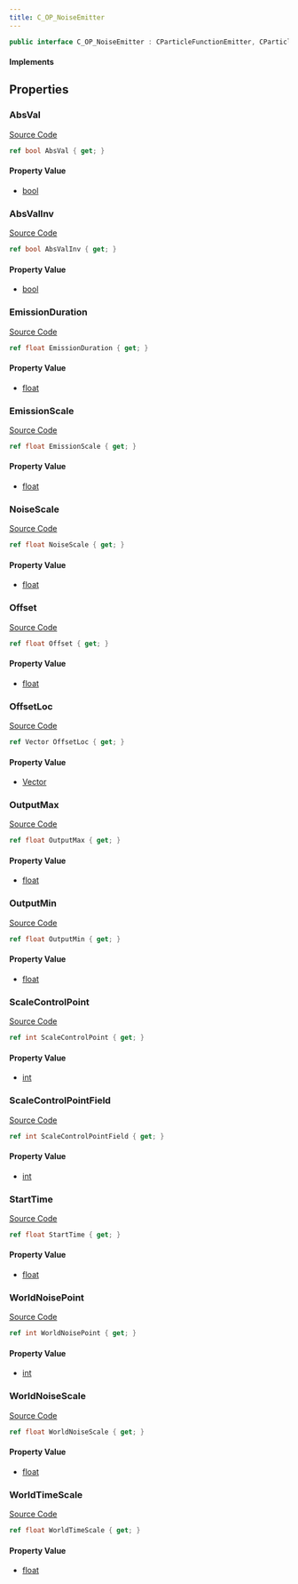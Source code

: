 ```yaml
---
title: C_OP_NoiseEmitter
---
```


```csharp
public interface C_OP_NoiseEmitter : CParticleFunctionEmitter, CParticleFunction, ISchemaClass<CParticleFunction>, ISchemaClass<CParticleFunctionEmitter>, ISchemaClass<C_OP_NoiseEmitter>, ISchemaField, ISchemaClass, INativeHandle
```

#### Implements

## Properties

### AbsVal

[Source Code](https://github.com/swiftly-solution/swiftlys2/blob/main/managed/src/SwiftlyS2.Generated/Schemas/Interfaces/C_OP_NoiseEmitter.cs#L29)

```csharp
ref bool AbsVal { get; }
```

#### Property Value

- [bool](https://learn.microsoft.com/dotnet/api/system.boolean)

### AbsValInv

[Source Code](https://github.com/swiftly-solution/swiftlys2/blob/main/managed/src/SwiftlyS2.Generated/Schemas/Interfaces/C_OP_NoiseEmitter.cs#L31)

```csharp
ref bool AbsValInv { get; }
```

#### Property Value

- [bool](https://learn.microsoft.com/dotnet/api/system.boolean)

### EmissionDuration

[Source Code](https://github.com/swiftly-solution/swiftlys2/blob/main/managed/src/SwiftlyS2.Generated/Schemas/Interfaces/C_OP_NoiseEmitter.cs#L17)

```csharp
ref float EmissionDuration { get; }
```

#### Property Value

- [float](https://learn.microsoft.com/dotnet/api/system.single)

### EmissionScale

[Source Code](https://github.com/swiftly-solution/swiftlys2/blob/main/managed/src/SwiftlyS2.Generated/Schemas/Interfaces/C_OP_NoiseEmitter.cs#L21)

```csharp
ref float EmissionScale { get; }
```

#### Property Value

- [float](https://learn.microsoft.com/dotnet/api/system.single)

### NoiseScale

[Source Code](https://github.com/swiftly-solution/swiftlys2/blob/main/managed/src/SwiftlyS2.Generated/Schemas/Interfaces/C_OP_NoiseEmitter.cs#L39)

```csharp
ref float NoiseScale { get; }
```

#### Property Value

- [float](https://learn.microsoft.com/dotnet/api/system.single)

### Offset

[Source Code](https://github.com/swiftly-solution/swiftlys2/blob/main/managed/src/SwiftlyS2.Generated/Schemas/Interfaces/C_OP_NoiseEmitter.cs#L33)

```csharp
ref float Offset { get; }
```

#### Property Value

- [float](https://learn.microsoft.com/dotnet/api/system.single)

### OffsetLoc

[Source Code](https://github.com/swiftly-solution/swiftlys2/blob/main/managed/src/SwiftlyS2.Generated/Schemas/Interfaces/C_OP_NoiseEmitter.cs#L43)

```csharp
ref Vector OffsetLoc { get; }
```

#### Property Value

- [Vector](/docs/api/shared/natives/vector)

### OutputMax

[Source Code](https://github.com/swiftly-solution/swiftlys2/blob/main/managed/src/SwiftlyS2.Generated/Schemas/Interfaces/C_OP_NoiseEmitter.cs#L37)

```csharp
ref float OutputMax { get; }
```

#### Property Value

- [float](https://learn.microsoft.com/dotnet/api/system.single)

### OutputMin

[Source Code](https://github.com/swiftly-solution/swiftlys2/blob/main/managed/src/SwiftlyS2.Generated/Schemas/Interfaces/C_OP_NoiseEmitter.cs#L35)

```csharp
ref float OutputMin { get; }
```

#### Property Value

- [float](https://learn.microsoft.com/dotnet/api/system.single)

### ScaleControlPoint

[Source Code](https://github.com/swiftly-solution/swiftlys2/blob/main/managed/src/SwiftlyS2.Generated/Schemas/Interfaces/C_OP_NoiseEmitter.cs#L23)

```csharp
ref int ScaleControlPoint { get; }
```

#### Property Value

- [int](https://learn.microsoft.com/dotnet/api/system.int32)

### ScaleControlPointField

[Source Code](https://github.com/swiftly-solution/swiftlys2/blob/main/managed/src/SwiftlyS2.Generated/Schemas/Interfaces/C_OP_NoiseEmitter.cs#L25)

```csharp
ref int ScaleControlPointField { get; }
```

#### Property Value

- [int](https://learn.microsoft.com/dotnet/api/system.int32)

### StartTime

[Source Code](https://github.com/swiftly-solution/swiftlys2/blob/main/managed/src/SwiftlyS2.Generated/Schemas/Interfaces/C_OP_NoiseEmitter.cs#L19)

```csharp
ref float StartTime { get; }
```

#### Property Value

- [float](https://learn.microsoft.com/dotnet/api/system.single)

### WorldNoisePoint

[Source Code](https://github.com/swiftly-solution/swiftlys2/blob/main/managed/src/SwiftlyS2.Generated/Schemas/Interfaces/C_OP_NoiseEmitter.cs#L27)

```csharp
ref int WorldNoisePoint { get; }
```

#### Property Value

- [int](https://learn.microsoft.com/dotnet/api/system.int32)

### WorldNoiseScale

[Source Code](https://github.com/swiftly-solution/swiftlys2/blob/main/managed/src/SwiftlyS2.Generated/Schemas/Interfaces/C_OP_NoiseEmitter.cs#L41)

```csharp
ref float WorldNoiseScale { get; }
```

#### Property Value

- [float](https://learn.microsoft.com/dotnet/api/system.single)

### WorldTimeScale

[Source Code](https://github.com/swiftly-solution/swiftlys2/blob/main/managed/src/SwiftlyS2.Generated/Schemas/Interfaces/C_OP_NoiseEmitter.cs#L45)

```csharp
ref float WorldTimeScale { get; }
```

#### Property Value

- [float](https://learn.microsoft.com/dotnet/api/system.single)

